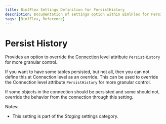 ```yaml
---
title: BimlFlex Settings Definition for PersistHistory
description: Documentation of settings option within BimlFlex for PersistHistory
tags: [BimlFlex, Reference]
---
```


# Persist History

Provides an option to override the [Connection](../entities/Connection) level attribute `PersistHistory` for more granular control.

If you want to have some tables persisted, but not all, then you can not define this at Connection level as an override. This can be used to override the Connection level attribute `PersistHistory` for more granular control.

If some objects in the connection should be persisted and some should not, override the behavior from the connection through this setting.

Notes:

* This setting is part of the *Staging* settings category.

